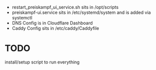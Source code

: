 * restart_preiskampf_ui_service.sh sits in /opt/scripts
* preiskampf-ui.service sits in /etc/systemd/system and is added via systemctl
* DNS Config is in Cloudflare Dashboard
* Caddy Config sits in /etc/caddy/Caddyfile

# TODO
install/setup script to run everything
